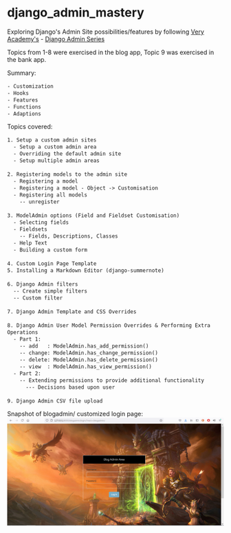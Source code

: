 # django_admin_mastery

Exploring Django's Admin Site possibilities/features by following [Very Academy's](https://www.youtube.com/channel/UC1mxuk7tuQT2D0qTMgKji3w) - [Django Admin Series](https://www.youtube.com/watch?v=c_S0ZQs81XQ&list=PLOLrQ9Pn6cazhaxNDhcOIPYXt2zZhAXKO&ab_channel=VeryAcademy)

Topics from 1-8 were exercised in the blog app, Topic 9 was exercised in the bank app.

Summary:
```
- Customization
- Hooks
- Features
- Functions
- Adaptions
```

Topics covered:
```
1. Setup a custom admin sites
  - Setup a custom admin area
  - Overriding the default admin site
  - Setup multiple admin areas
  
2. Registering models to the admin site
  - Registering a model
  - Registering a model - Object -> Customisation
  - Registering all models
    -- unregister
    
3. ModelAdmin options (Field and Fieldset Customisation)
  - Selecting fields
  - Fieldsets
    -- Fields, Descriptions, Classes
  - Help Text
  - Building a custom form
  
4. Custom Login Page Template
5. Installing a Markdown Editor (django-summernote)

6. Django Admin filters
  -- Create simple filters
  -- Custom filter
  
7. Django Admin Template and CSS Overrides

8. Django Admin User Model Permission Overrides & Performing Extra Operations
  - Part 1:
    -- add   : ModelAdmin.has_add_permission()
    -- change: ModelAdmin.has_change_permission()
    -- delete: ModelAdmin.has_delete_permission()
    -- view  : ModelAdmin.has_view_permission()
  - Part 2:
    -- Extending permissions to provide additional functionality
      --- Decisions based upon user
  
9. Django Admin CSV file upload
```

Snapshot of blogadmin/ customized login page:
![snapshot of blogadmin/ login page](snapshot.png)

